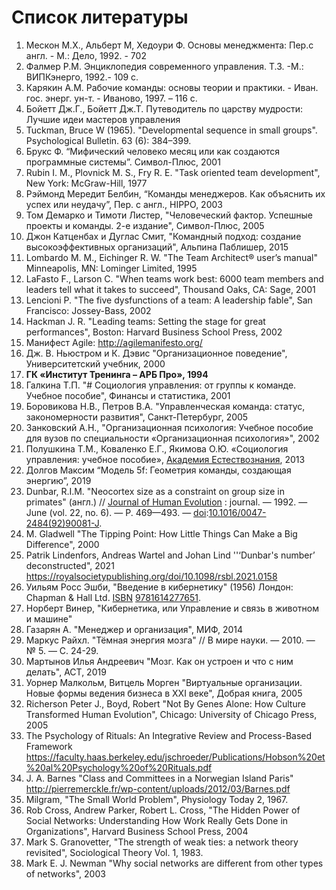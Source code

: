 # Список литературы

1. Мескон М.Х., Альбеpт М, Хедоуpи Ф. Основы менеджмента: Пеp.с англ. - М.: Дело, 1992. - 702 
2. Фалмер Р.М. Энциклопедия современного управления. Т.3. -М.: ВИПКэнерго, 1992.- 109 с.
3. Карякин А.М. Рабочие команды: основы теории и практики. - Иван. гос. энерг. ун-т. - Иваново, 1997. – 116 с.
4. Бойетт Дж.Г., Бойетт Дж.Т. Путеводитель по царству мудрости: Лучшие идеи мастеров управления
5. Tuckman, Bruce W (1965). "Developmental sequence in small groups". Psychological Bulletin. 63 (6): 384–399.
6. Брукс Ф. “Мифический человеко месяц или как создаются программные системы”. Символ-Плюс, 2001
7. Rubin I. M., Plovnick M. S., Fry R. E. "Task oriented team development", New York: McGraw-Hill, 1977
8. Рэймонд Мередит Белбин, “Команды менеджеров. Как объяснить их успех или неудачу”, Пер. с англ., HIPPO, 2003
9. Том Демарко и Тимоти Листер, "Человеческий фактор. Успешные проекты и команды. 2-е издание", Символ-Плюс, 2005
10. Джон Катценбах и Дуглас Смит, "Командный подход: создание высокоэффективных организаций", Альпина Паблишер, 2015
11. Lombardo M. M., Eichinger R. W. "The Team Architect® user’s manual" Minneapolis, MN: Lominger Limited, 1995
12. LaFasto F., Larson С. "When teams work best: 6000 team members
    and leaders tell what it takes to succeed", Thousand Oaks, CA: Sage, 2001
13. Lencioni P. "The five dysfunctions of a team: A leadership fable", San
    Francisco: Jossey-Bass, 2002
14. Hackman J. R. "Leading teams: Setting the stage for great performances", Boston: Harvard Business School Press, 2002
15. Манифест Agile: http://agilemanifesto.org/
16. Дж. В. Ньюстром и К. Дэвис "Организационное поведение", Университетский учебник, 2000
17. **ГК «Институт Тренинга – АРБ Про», 1994**
18. Галкина Т.П. "# Социология управления: от группы к команде. Учебное пособие", Финансы и статистика, 2001
19. Боровикова Н.В., Петров В.А. "Управленческая команда: статус, закономерности развития", Санкт-Петербург, 2005
20. Занковский А.Н., "Организационная психология: Учебное пособие для вузов по специальности «Организационная психология»", 2002
21. Полушкина Т.М., Коваленко Е.Г., Якимова О.Ю. «Социология управления: учебное пособие», [Академия Естествознания](http://express.rae.ru/), 2013
22. Долгов Максим “Модель 5f: Геометрия команды, создающая энергию”, 2019
23. Dunbar, R.I.M. "Neocortex size as a constraint on group size in primates" (англ.) // [Journal of Human Evolution](https://ru.wikipedia.org/wiki/Journal_of_Human_Evolution "Journal of Human Evolution") : journal. — 1992. — June (vol. 22, no. 6). — P. 469—493. — [doi](https://ru.wikipedia.org/wiki/Doi "Doi"):[10.1016/0047-2484(92)90081-J](https://dx.doi.org/10.1016%2F0047-2484%2892%2990081-J).
24. M. Gladwell "The Tipping Point: How Little Things Can Make a Big Difference", 2000
25. Patrik Lindenfors, Andreas Wartel and Johan Lind ''‘Dunbar's number’ deconstructed", 2021 https://royalsocietypublishing.org/doi/10.1098/rsbl.2021.0158
26. Уильям Росс Эшби, "Введение в кибернетику" (1956) Лондон: Chapman & Hall Ltd. [ISBN](https://translated.turbopages.org/proxy_u/en-ru.ru.4905f7a1-6481a955-33490705-74722d776562/https/en.wikipedia.org/wiki/ISBN_(identifier) "ISBN (идентификатор)") [9781614277651](https://translated.turbopages.org/proxy_u/en-ru.ru.4905f7a1-6481a955-33490705-74722d776562/https/en.wikipedia.org/wiki/Special:BookSources/9781614277651 "Специальный раздел:Книжные источники/9781614277651").
27. Норберт Винер, "Кибернетика, или Управление и связь в животном и машине"
28. Газарян А. "Менеджер и организация", МИФ, 2014
29. Маркус Райхл. "Тёмная энергия мозга" // В мире науки. — 2010. — № 5. — С. 24-29.
30. Мартынов Илья Андреевич "Мозг. Как он устроен и что с ним делать", АСТ, 2019
31. Уорнер Малкольм, Витцель Морген "Виртуальные организации. Новые формы ведения бизнеса в XXI веке", Добрая книга, 2005
32. Richerson Peter J., Boyd, Robert "Not By Genes Alone: How Culture Transformed Human Evolution", Chicago: University of Chicago Press, 2005
33. The Psychology of Rituals: An Integrative Review and Process-Based Framework https://faculty.haas.berkeley.edu/jschroeder/Publications/Hobson%20et%20al%20Psychology%20of%20Rituals.pdf
34. J. A. Barnes "Class and Committees in a Norwegian Island Paris" http://pierremerckle.fr/wp-content/uploads/2012/03/Barnes.pdf
35. Milgram, "The Small World Problem", Physiology Today 2, 1967.
36. Rob Cross, Andrew Parker, Robert L. Cross, "The Hidden Power of Social Networks: Understanding How Work Really Gets Done in Organizations", Harvard Business School Press, 2004
37. Mark S. Granovetter, "The strength of weak ties: a network theory revisited", Sociological Theory Vol. 1, 1983.
38. Mark E. J. Newman "Why social networks are different from other types of networks", 2003